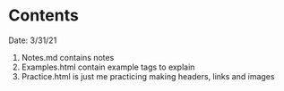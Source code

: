# Contents

Date: 3/31/21

1. Notes.md contains notes 
2. Examples.html contain example tags to explain
3. Practice.html is just me practicing making headers, links and images
